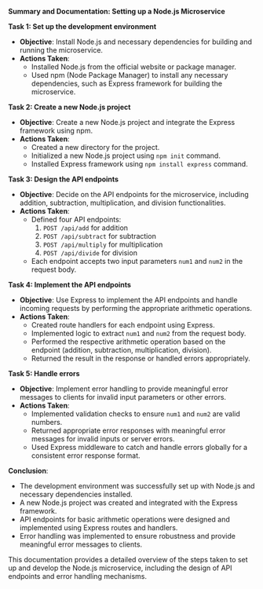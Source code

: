 **Summary and Documentation: Setting up a Node.js Microservice**

**Task 1: Set up the development environment**
- **Objective**: Install Node.js and necessary dependencies for building and running the microservice.
- **Actions Taken**:
  - Installed Node.js from the official website or package manager.
  - Used npm (Node Package Manager) to install any necessary dependencies, such as Express framework for building the microservice.

**Task 2: Create a new Node.js project**
- **Objective**: Create a new Node.js project and integrate the Express framework using npm.
- **Actions Taken**:
  - Created a new directory for the project.
  - Initialized a new Node.js project using `npm init` command.
  - Installed Express framework using `npm install express` command.

**Task 3: Design the API endpoints**
- **Objective**: Decide on the API endpoints for the microservice, including addition, subtraction, multiplication, and division functionalities.
- **Actions Taken**:
  - Defined four API endpoints:
    1. `POST /api/add` for addition
    2. `POST /api/subtract` for subtraction
    3. `POST /api/multiply` for multiplication
    4. `POST /api/divide` for division
  - Each endpoint accepts two input parameters `num1` and `num2` in the request body.

**Task 4: Implement the API endpoints**
- **Objective**: Use Express to implement the API endpoints and handle incoming requests by performing the appropriate arithmetic operations.
- **Actions Taken**:
  - Created route handlers for each endpoint using Express.
  - Implemented logic to extract `num1` and `num2` from the request body.
  - Performed the respective arithmetic operation based on the endpoint (addition, subtraction, multiplication, division).
  - Returned the result in the response or handled errors appropriately.

**Task 5: Handle errors**
- **Objective**: Implement error handling to provide meaningful error messages to clients for invalid input parameters or other errors.
- **Actions Taken**:
  - Implemented validation checks to ensure `num1` and `num2` are valid numbers.
  - Returned appropriate error responses with meaningful error messages for invalid inputs or server errors.
  - Used Express middleware to catch and handle errors globally for a consistent error response format.

**Conclusion**:
- The development environment was successfully set up with Node.js and necessary dependencies installed.
- A new Node.js project was created and integrated with the Express framework.
- API endpoints for basic arithmetic operations were designed and implemented using Express routes and handlers.
- Error handling was implemented to ensure robustness and provide meaningful error messages to clients.

This documentation provides a detailed overview of the steps taken to set up and develop the Node.js microservice, including the design of API endpoints and error handling mechanisms.